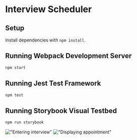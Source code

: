 # Interview Scheduler

## Setup

Install dependencies with `npm install`.

## Running Webpack Development Server

```sh
npm start
```

## Running Jest Test Framework

```sh
npm test
```

## Running Storybook Visual Testbed

```sh
npm run storybook
```

!["Entering interview"](https://github.com/Lizzyfemme/tweeter/public/images/desktop-view.png)
!["Displaying appointment"](https://github.com/Lizzyfemme/tweeter/public/images/mobile-view.png)
